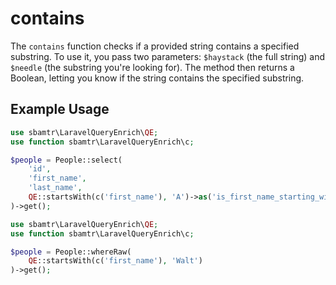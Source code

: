 # contains

The `contains` function checks if a provided string contains a specified substring. To use it, you pass two
parameters: `$haystack` (the full string) and `$needle` (the substring you're looking for). The method then returns a
Boolean, letting you know if the string contains the specified substring.

## Example Usage

```php
use sbamtr\LaravelQueryEnrich\QE;
use function sbamtr\LaravelQueryEnrich\c;

$people = People::select(
    'id',
    'first_name',
    'last_name',
    QE::startsWith(c('first_name'), 'A')->as('is_first_name_starting_with_a')
)->get();
```

```php
use sbamtr\LaravelQueryEnrich\QE;
use function sbamtr\LaravelQueryEnrich\c;

$people = People::whereRaw(
    QE::startsWith(c('first_name'), 'Walt')
)->get();
```

